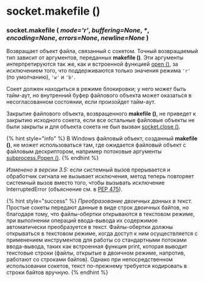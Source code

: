 # socket.makefile \(\)

### socket.makefile \( _mode='r'_, _buffering=None_, _\*_, _encoding=None_, _errors=None_, _newline=None_ \)

Возвращает объект файла, связанный с сокетом. Точный возвращаемый тип зависит от аргументов, переданных **makefile \(\)**. Эти аргументы интерпретируются так же, как и встроенной функцией [open \(\)](../../../../vstroennye-obekty/vstroennye-funkcii/open.md), за исключением того, что поддерживаются только значения режима `'r'` \(по умолчанию\), `'w'` и `'b'`.

Сокет должен находиться в режиме блокировки; у него может быть тайм-аут, но внутренний буфер файлового объекта может оказаться в несогласованном состоянии, если произойдет тайм-аут.

Закрытие файлового объекта, возвращенного **makefile \(\)**, не приведет к закрытию исходного сокета, если все остальные файловые объекты не были закрыты и для объекта сокета не был вызван [socket.close \(\)](../funkcii-soketov/socket.close.md).

{% hint style="info" %}
В Windows файловый объект, созданный **makefile \(\)**, не может использоваться там, где ожидается файловый объект с файловым дескриптором, например потоковые аргументы [subprocess.Popen \(\)](../../../parallelnoe-vypolnenie/subprocess/subprocess.popen.md).
{% endhint %}

_Изменено в версии 3.5:_ если системный вызов прерывается и обработчик сигнала не вызывает исключения, метод теперь повторяет системный вызов вместо того, чтобы вызывать исключение InterruptedError \(объяснение см. в [PEP 475](https://www.python.org/dev/peps/pep-0475/)\).

{% hint style="success" %}
_Преобразование двоичных данных в текст._ Простые сокеты передают данные в виде строк двоичных байтов, но благодаря тому, что файлы-обертки открываются в текстовом режиме, при выполнении операций ввода-вывода их содержимое автоматически преобразуется в текст. Файлы-обертки должны открываться в текстовом режиме, когда доступ к ним осуществляется с применением инструментов для работы со стандартными потоками ввода-вывода, таких как встроенная функция print, которая выводит текстовые строки \(файлы, открытые в двоичном режиме, напротив, работают со строками байтов\). Однако при непосредственном использовании сокетов, текст по-прежнему требуется кодировать в строки байтов вручную.
{% endhint %}

